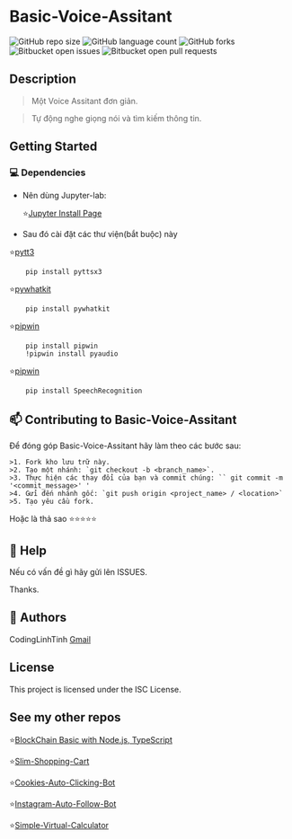 # Basic-Voice-Assitant 

![GitHub repo size](https://img.shields.io/github/repo-size/codinglinhtinh/Basic-Voice-Assitant-?style=for-the-badge)
![GitHub language count](https://img.shields.io/github/languages/count/codinglinhtinh/Basic-Voice-Assitant-?style=for-the-badge)
![GitHub forks](https://img.shields.io/github/forks/codinglinhtinh/Basic-Voice-Assitant-?style=for-the-badge)
![Bitbucket open issues](https://img.shields.io/bitbucket/issues/codinglinhtinh/Basic-Voice-Assitant-?style=for-the-badge)
![Bitbucket open pull requests](https://img.shields.io/bitbucket/pr-raw/codinglinhtinh/Basic-Voice-Assitant-?style=for-the-badge)

## Description
>Một Voice Assitant đơn giản.

>Tự động nghe giọng nói và tìm kiếm thông tin.

## Getting Started
### 💻 Dependencies
* Nên dùng Jupyter-lab:

    ⭐<a href='https://jupyter.org/install.html'>Jupyter Install Page</a>
    
* Sau đó cài đặt các thư viện(bắt buộc) này
 
 ⭐<a href='https://pypi.org/project/pyttsx3/'>pytt3</a>
  ```
      pip install pyttsx3
  ```
  
  ⭐<a href='https://pypi.org/project/pywhatkit/'>pywhatkit</a>
  ```
      pip install pywhatkit
  ```
  
  ⭐<a href='https://pypi.org/project/pipwin/'>pipwin</a>
  ```
      pip install pipwin
      !pipwin install pyaudio
  ```
  
  ⭐<a href='https://pypi.org/project/SpeechRecognition/'>pipwin</a>
  ```
      pip install SpeechRecognition
  ```

## 📫 Contributing to Basic-Voice-Assitant
Để đóng góp Basic-Voice-Assitant hãy làm theo các bước sau:

    >1. Fork kho lưu trữ này.
    >2. Tạo một nhánh: `git checkout -b <branch_name>`.
    >3. Thực hiện các thay đổi của bạn và commit chúng: `` git commit -m '<commit_message>' '
    >4. Gửi đến nhánh gốc: `git push origin <project_name> / <location>`
    >5. Tạo yêu cầu fork.

Hoặc là thả sao ⭐⭐⭐⭐⭐

## 🔎 Help
Nếu có vấn đề gì hãy gửi lên ISSUES.
    
Thanks.

## 🧐 Authors

CodingLinhTinh 
[Gmail](ngocquachgamedevz@gmail.com)


## License

This project is licensed under the ISC License.

## See my other repos
⭐<a href="https://github.com/CodingLinhTinh/Node.js-blockchain-basic.git">BlockChain Basic with Node.js, TypeScript</a>

⭐<a href="https://github.com/CodingLinhTinh/Slim-Shopping-Cart.git">Slim-Shopping-Cart</a>

⭐<a href="https://github.com/CodingLinhTinh/Cookies-Auto-Clicking-Bot.git">Cookies-Auto-Clicking-Bot</a>

⭐<a href="https://github.com/CodingLinhTinh/Instagram-Auto-Follow-Bot.git">Instagram-Auto-Follow-Bot</a>

⭐<a href="https://github.com/CodingLinhTinh/Simple-Virtual-Calculator.git">Simple-Virtual-Calculator</a>
